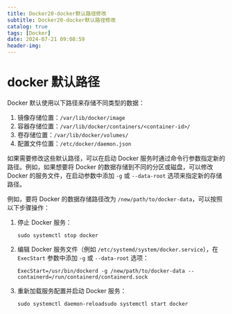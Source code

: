 ```yaml
---
title: Docker20-docker默认路径修改
subtitle: Docker20-docker默认路径修改
catalog: true
tags: [Docker]
date: 2024-07-21 09:08:59
header-img:
---
```


# docker 默认路径
Docker 默认使用以下路径来存储不同类型的数据：

1. 镜像存储位置：`/var/lib/docker/image`
2. 容器存储位置：`/var/lib/docker/containers/<container-id>/`
3. 卷存储位置：`/var/lib/docker/volumes/`
4. 配置文件位置：`/etc/docker/daemon.json`

如果需要修改这些默认路径，可以在启动 Docker 服务时通过命令行参数指定新的路径。例如，如果想要将 Docker 的数据存储到不同的分区或磁盘，可以修改 Docker 的服务文件，在启动参数中添加 `-g` 或 `--data-root` 选项来指定新的存储路径。

例如，要将 Docker 的数据存储路径改为 `/new/path/to/docker-data`，可以按照以下步骤操作：

1. 停止 Docker 服务：

   `sudo systemctl stop docker`

   

2. 编辑 Docker 服务文件（例如 `/etc/systemd/system/docker.service`），在 `ExecStart` 参数中添加 `-g` 或 `--data-root` 选项：

   `ExecStart=/usr/bin/dockerd -g /new/path/to/docker-data --containerd=/run/containerd/containerd.sock`

   

3. 重新加载服务配置并启动 Docker 服务：

   `sudo systemctl daemon-reloadsudo systemctl start docker`

   
